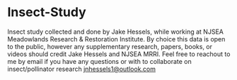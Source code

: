 # Insect-Study

Insect study collected and done by Jake Hessels, while working at NJSEA Meadowlands Research & Restoration Institute. By choice this data is open to the public, however any supplementary research, papers, books, or videos should credit Jake Hessels and NJSEA MRRI. Feel free to reachout to me by email if you have any questions or with to collaborate on insect/pollinator research jnhessels1@outlook.com
